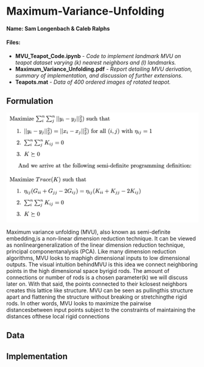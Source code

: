 # Maximum-Variance-Unfolding
#### Name: Sam Longenbach & Caleb Ralphs

#### Files:
- **MVU_Teapot_Code.ipynb** - *Code to implement landmark MVU on teapot dataset varying (k) nearest neighbors and (l) landmarks.*
- **Maximum_Variance_Unfolding.pdf** - *Report detailing MVU derivation, summary of implementation, and discussion of further extensions.*
- **Teapots.mat** - *Data of 400 ordered images of rotated teapot.*



## Formulation
![MVU](readme_imgs/Formulation.png)

Maximum variance unfolding (MVU), also known as semi-definite embedding,is a non-linear dimension reduction technique.  It can be viewed as nonlineargeneralization of the linear dimension reduction technique, principal componentanalysis (PCA). Like many dimension reduction algorithms, MVU looks to maphigh dimensional inputs to low dimensional outputs. The visual intuition behindMVU is this idea we connect neighboring points in the high dimensional space byrigid rods.  The amount of connections or number of rods is a chosen parameter(k)  we  will  discuss  later  on.   With  that  said,  the  points  connected  to  their  kclosest neighbors creates this lattice like structure.  MVU can be seen as pullingthis structure apart and flattening the structure without breaking or stretchingthe rigid rods.  In other words, MVU looks to maximize the pairwise distancesbetween input points subject to the constraints of maintaining the distances ofthese local rigid connections 

## Data


## Implementation

